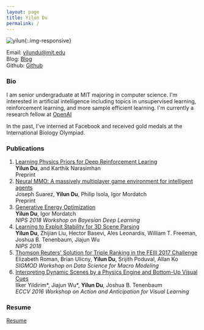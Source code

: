 ```yaml
---
layout: page
title: Yilun Du
permalink: /
---
```


![yilun]({{site.url}}/images/yilun.jpg){:.img-responsive}

Email: [yilundu@mit.edu](mailto:yilundu@mit.edu)  
Blog: [Blog]({{site.url}}/blog)  
Github: [Github](https://github.com/yilundu)   

### Bio

I am senior undergraduate at MIT majoring in computer science. I'm interested in artificial intelligence including topics in 
unsupervised learning, reinforcement learning, and more sample efficient learning. I'm currently a research fellow at 
[OpenAI](https://www.openai.com/)

In the past, I've interned at Facebook and received gold medals at the International Biology Olympiad.

### Publications

1. [Learning Physics Priors for Deep Reinforcement Learing](https://openreview.net/pdf?id=SklrrhRqFX)  
   **Yilun Du**, and Karthik Narasimhan  
   Preprint
2. [Neural MMO: A massively multiplayer game environment for intelligent agents](https://openreview.net/pdf?id=S1gWz2CcKX)  
   Joseph Suarez, **Yilun Du**, Philip Isola, Igor Mordatch  
   Preprint
3. [Generative Energy Optimization]({{site.url}}/ebm.pdf)    
   **Yilun Du**, Igor Mordatch    
   *NIPS 2018 Workshop on Bayesian Deep Learning*    
4. [Learning to Exploit Stability for 3D Scene Parsing](https://papers.nips.cc/paper/7444-learning-to-exploit-stability-for-3d-scene-parsing.pdf)  
   **Yilun Du**, Zhijian Liu, Hector Basevi, Ales Leonardis, William T. Freeman, Joshua B. Tenenbaum, Jiajun Wu    
   *NIPS 2018*  
5. [Thomson Reuters' Solution for Triple Ranking in the FEIII 2017 Challenge](http://delivery.acm.org/10.1145/3080000/3077253/a6-Roman.pdf?ip=18.101.24.159&id=3077253&acc=ACTIVE%20SERVICE&key=7777116298C9657D%2EDE5F786C30E1A3B4%2E4D4702B0C3E38B35%2E4D4702B0C3E38B35&__acm__=1543111837_d4aafcf58ac0fd1af61af35603311e98)   
    Elizabeth Roman, Brian Ulicny, **Yilun Du**, Srijith Poduval, Allan Ko  
   *SIGMOD Workshop on Data Science for Macro Modeling*
6. [Interpreting Dynamic Scenes by a Physics Engine and Bottom-Up Visual Cues](http://www.mit.edu/~ilkery/papers/aavl_yildirimetalfinal.pdf)  
   Ilker Yildirim\*, Jiajun Wu\*, **Yilun Du**, Joshua B. Tenenbaum  
   *ECCV 2016 Workshop on Action and Anticipation for Visual Learning*    


### Resume
[Resume]({{site.url}}/resume.pdf)
